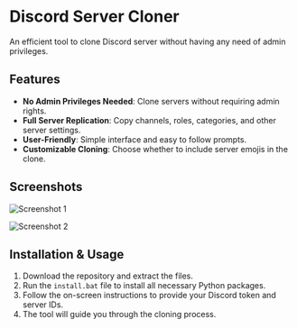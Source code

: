 # Discord Server Cloner  
An efficient tool to clone Discord server without having any need of admin privileges.     
     
## Features   
- **No Admin Privileges Needed**: Clone servers without requiring admin rights.  
- **Full Server Replication**: Copy channels, roles, categories, and other server settings.
- **User-Friendly**: Simple interface and easy to follow prompts.
- **Customizable Cloning**: Choose whether to include server emojis in the clone.  
 
## Screenshots      
![Screenshot 1](https://media.discordapp.net/attachments/1281652598046462078/1283058516294373467/chrome_fTgRUXKW3c.png?ex=66e19cdc&is=66e04b5c&hm=de75be5b04ccf76df5a6c2b1418cdb078c4097795cd6f232c75753dd01e5baad&=&format=webp&quality=lossless)   
    
![Screenshot 2](https://media.discordapp.net/attachments/1281652598046462078/1283058459277004800/image.png?ex=66e19cce&is=66e04b4e&hm=312328f4d7be371f17202885c4b7cb3f67bca3a4543b5d7178fe346080a3e3ff&=&format=webp&quality=lossless&width=1184&height=676)    
  
   
## Installation & Usage   
1. Download the repository and extract the files.     
2. Run the `install.bat` file to install all necessary Python packages.  
3. Follow the on-screen instructions to provide your Discord token and server IDs.  
4. The tool will guide you through the cloning process.  